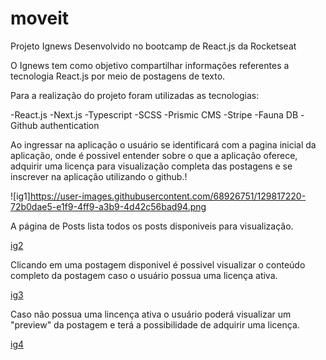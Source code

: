 # moveit
Projeto Ignews Desenvolvido no bootcamp de React.js da Rocketseat

  O Ignews tem como objetivo compartilhar informações referentes a tecnologia React.js por meio de postagens de texto.

  Para a realização do projeto foram utilizadas as tecnologias:

  -React.js
  -Next.js
  -Typescript
  -SCSS
  -Prismic CMS
  -Stripe
  -Fauna DB
  -Github authentication
  
  Ao ingressar na aplicação o usuário se identificará com a pagina inicial da aplicação, onde é possivel entender sobre o que a aplicação oferece, adquirir uma licença para
  visualização completa das postagens e se inscrever na aplicação utilizando o github.!
  
  ![ig1]https://user-images.githubusercontent.com/68926751/129817220-72b0dae5-e1f9-4ff9-a3b9-4d42c56bad94.png

  A página de Posts lista todos os posts disponiveis para visualização.
  
  [ig2](https://user-images.githubusercontent.com/68926751/129817371-47315b83-38a6-4a8b-8940-46af65c574fa.png)

  Clicando em uma postagem disponivel é possivel visualizar o conteúdo completo da postagem caso o usuário possua uma licença ativa.
  
  [ig3](https://user-images.githubusercontent.com/68926751/129817524-ed102d17-a2bd-41e9-8d67-9b1f4fd74dca.png)
  
  Caso não possua uma lincença ativa o usuário poderá visualizar um "preview" da postagem e terá a possibilidade de adquirir uma licença.
  
  [ig4](https://user-images.githubusercontent.com/68926751/129818142-a559c93a-054e-45dd-9ddb-35830528d567.png)
  
  
  
